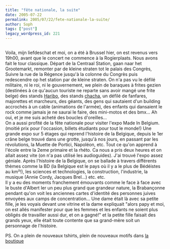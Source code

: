 ```yaml
---
title: "fête nationale, la suite"
date: 2005-07-22
permalink: 2005/07/22/fete-nationale-la-suite/
author: Soph
tags: ["post"]
legacy_wordpress_id: 221
---
```


<img src="https://64k.be/wp-content/uploads/2006/actu/21juill.jpg" alt="" />

<!-- excerpt -->

Voila, mijn liefdeschat et moi, on a été à Brussel hier, on est revenus vers 19h00, avant que le concert ne commence à la Rogierplaats. Nous avons fait le tour classique. Départ de la Centraal Station, gaan naar het Grootemarkt, remonter par de kleine straten tot le palais des Congrès, Suivre la rue de la Régence jusqu'à la colonne du Congrès puis redescendre op het station par de kleine straten. On n'a pas vu le défilé militaire, ni le roi, ni le gouvernement, we plein de baraques à frites gezien (destinées à ce qu'aucun touriste ne reparte sans avoir mangé une frite belge) des stands [Haribo](http://www.haribo.com/planet/be_fr/index.html), des stands [chacha](http://www.rienquevoordegoeiebelges.be/chacha.html), un défilé de fanfares, majorettes et marcheurs, des géants, des gens qui sautaient d'un building accrochés à un cable (animations de l'armée), des enfants qui dansaient le rock comme jamais je ne saurai le faire, des mini-motos et des bmx... Ah oui, et je me suis acheté des boucles d'oreilles...<br />
On a aussi profité de la fête nationale pour visiter l'expo Made In Belgium. (moitié prix pour l'occasion, billets étudiants pour tout le monde!) Une grande expo sur 5 étages qui reprend l'histoire de la Belgique, depuis le 1er crâne belge trouvé dans une grotte, jusqu'à nos jours, en passant par les révolutions, la Muette de Portici, Napoléon, etc. Tout ce qu'on apprend à l'école entre la 2eme primaire et la rhéto. Ca nous a pris deux heures et on allait assez vite (on n'a pas utilisé les audioguides). J'ai trouvé l'expo assez géniale. Après l'histoire de la Belgique, on se ballade à travers différents thèmes comme la BD (la Belgique est le pays où il y a le plus de Bédéistes au km²!), les sciences et technologies, la construction, l'industrie, la musique (Annie Cordy, Jacques Brel...) etc. etc.<br />
Il y a eu des moments franchement émouvants comme le face à face avec le buste d'Albert Ier un peu plus grand que grandeur nature, la Brabançonne pendant qu'on voit les anciennes cartes d'identité des personnes juives envoyées aux camps de concentration... Une dame était là avec sa petite fille, je les voyais devant  une vitrine et la dame expliquait "alors papy et moi, on est allés manifester pour que les femmes et les enfants ne soient plus obligés de travailler aussi dur, et on a gagné!" et la petite fille faisait des grands yeux, elle était toute contente que sa grand-mère soit un personnage de l'histoire.

PS. On a plein de nouveaux tshirts, plein de nouveaux motifs dans [la boutique](http://www.spreadshirt.net/shop.php?sid=67375)
